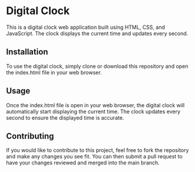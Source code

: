 # Digital Clock
This is a digital clock web application built using HTML, CSS, and JavaScript. The clock displays the current time and updates every second.

## Installation
To use the digital clock, simply clone or download this repository and open the index.html file in your web browser.

## Usage
Once the index.html file is open in your web browser, the digital clock will automatically start displaying the current time. The clock updates every second to ensure the displayed time is accurate.

## Contributing
If you would like to contribute to this project, feel free to fork the repository and make any changes you see fit. You can then submit a pull request to have your changes reviewed and merged into the main branch.
